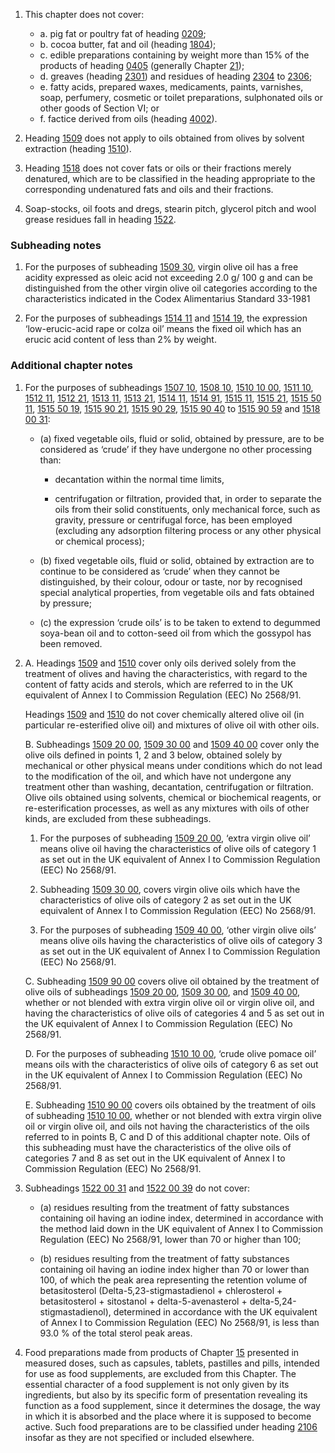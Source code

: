1. This chapter does not cover:

    - a. pig fat or poultry fat of heading [0209](/headings/0209);
    - b. cocoa butter, fat and oil (heading [1804](/headings/1804));
    - c. edible preparations containing by weight more than 15% of the products of heading [0405](/headings/0405) (generally Chapter [21](/chapters/21));
    - d. greaves (heading [2301](/headings/2301)) and residues of heading [2304](/headings/2304) to [2306](/headings/2306);
    - e. fatty acids, prepared waxes, medicaments, paints, varnishes, soap, perfumery, cosmetic or toilet preparations, sulphonated oils or other goods of Section VI; or
    - f. factice derived from oils (heading [4002](/headings/4002)).

2. Heading [1509](/headings/1509) does not apply to oils obtained from olives by solvent extraction (heading [1510](/headings/1510)).

3. Heading [1518](/headings/1518) does not cover fats or oils or their fractions merely denatured, which are to be classified in the heading appropriate to the corresponding undenatured fats and oils and their fractions.

4. Soap-stocks, oil foots and dregs, stearin pitch, glycerol pitch and wool grease residues fall in heading [1522](/headings/1522).

### Subheading notes

1. For the purposes of subheading [1509 30](/subheadings/1509300000-80), virgin olive oil has a free acidity expressed as oleic acid not exceeding 2.0 g/ 100 g and can be distinguished from the other virgin olive oil categories according to the characteristics indicated in the Codex Alimentarius Standard 33-1981 

2. For the purposes of subheadings [1514 11](/subheadings/1514110000-80) and [1514 19](/subheadings/1514190000-80), the expression ‘low-erucic-acid rape or colza oil’ means the fixed oil which has an erucic acid content of less than 2% by weight.

### Additional chapter notes

1. For the purposes of subheadings [1507 10](/subheadings/1507100000-80), [1508 10](/subheadings/1508100000-80), [1510 10 00](/commodities/1510100000), [1511 10](/subheadings/1511100000-80), [1512 11](/subheadings/1512110000-80), [1512 21](/subheadings/1512210000-80), [1513 11](/subheadings/1513110000-80), [1513 21](/subheadings/1513210000-80), [1514 11](/subheadings/1514110000-80), [1514 91](/subheadings/1514910000-80), [1515 11](/commodities/1515110000), [1515 21](/subheadings/1515210000-80), [1515 50 11](/commodities/1515501100), [1515 50 19](/commodities/1515501900), [1515 90 21](/commodities/1515902100), [1515 90 29](/commodities/1515902900), [1515 90 40](/commodities/1515904000) to [1515 90 59](/commodities/1515905900) and [1518 00 31](/commodities/1518003100):

   - (a) fixed vegetable oils, fluid or solid, obtained by pressure, are to be considered as ‘crude’ if they have undergone no other processing than:

     - decantation within the normal time limits,

     - centrifugation or filtration, provided that, in order to separate the oils from their solid constituents, only mechanical force, such as gravity, pressure or centrifugal force, has been employed (excluding any adsorption filtering process or any other physical or chemical process);

   - (b) fixed vegetable oils, fluid or solid, obtained by extraction are to continue to be considered as ‘crude’ when they cannot be distinguished, by their colour, odour or taste, nor by recognised special analytical properties, from vegetable oils and fats obtained by pressure;

   - (c) the expression ‘crude oils’ is to be taken to extend to degummed soya-bean oil and to cotton-seed oil from which the gossypol has been removed.

2. 
   A. Headings [1509](/headings/1509) and [1510](/headings/1510) cover only oils derived solely from the treatment of olives and having the characteristics, with regard to the content of fatty acids and sterols, which are referred to in the UK equivalent of Annex I to Commission Regulation (EEC) No 2568/91.

    Headings [1509](/headings/1509) and [1510](/headings/1510) do not cover chemically altered olive oil (in particular re-esterified olive oil) and mixtures of olive oil with other oils.

    B. Subheadings [1509 20 00](/subheadings/1509200000-80), [1509 30 00](/subheadings/1509300000-80) and [1509 40 00](/commodities/1509400000) cover only the olive oils defined in points 1, 2 and 3 below, obtained solely by mechanical or other physical means under conditions which do not lead to the modification of the oil, and which have not undergone any treatment other than washing, decantation, centrifugation or filtration. Olive oils obtained using solvents, chemical or biochemical reagents, or re-esterification processes, as well as any mixtures with oils of other kinds, are excluded from these subheadings.

      1. For the purposes of subheading [1509 20 00](/subheadings/1509200000-80), ‘extra virgin olive oil’ means olive oil having the characteristics of olive oils of category 1 as set out in the UK equivalent of Annex I to Commission Regulation (EEC) No 2568/91.

      2. Subheading [1509 30 00](/subheadings/1509300000-80), covers virgin olive oils which have the characteristics of olive oils of category 2 as set out in the UK equivalent of Annex I to Commission Regulation (EEC) No 2568/91.

      3. For the purposes of subheading [1509 40 00](/commodities/1509400000),  ‘other virgin olive oils’ means olive oils having the characteristics of olive oils of category 3 as set out in the UK equivalent of Annex I to Commission Regulation (EEC) No 2568/91.

    C. Subheading [1509 90 00](/subheadings/1509900000-80) covers olive oil obtained by the treatment of olive oils of subheadings [1509 20 00](/subheadings/1509200000-80), [1509 30 00](/subheadings/1509300000-80), and [1509 40 00](/commodities/1509400000), whether or not blended with extra virgin olive oil or virgin olive oil, and having the characteristics of olive oils of categories 4 and 5 as set out in the UK equivalent of Annex I to Commission Regulation (EEC) No 2568/91.

    D. For the purposes of subheading [1510 10 00](/commodities/1510100000), ‘crude olive pomace oil’ means oils with the characteristics of olive oils of category 6 as set out in the UK equivalent of Annex I to Commission Regulation (EEC) No 2568/91.

    E. Subheading [1510 90 00](/commodities/1510900000) covers oils obtained by the treatment of oils of subheading [1510 10 00](/commodities/1510100000), whether or not blended with extra virgin olive oil or virgin olive oil, and oils not having the characteristics of the oils referred to in points B, C and D of this additional chapter note. Oils of this subheading must have the characteristics of the olive oils of categories 7 and 8 as set out in the UK equivalent of Annex I to Commission Regulation (EEC) No 2568/91.

3. Subheadings [1522 00 31](/commodities/1522003100) and [1522 00 39](/commodities/1522003900) do not cover:

   - (a) residues resulting from the treatment of fatty substances containing oil having an iodine index, determined in accordance with the method laid down in the UK equivalent of Annex I to Commission Regulation (EEC) No 2568/91, lower than 70 or higher than 100;

   - (b) residues resulting from the treatment of fatty substances containing oil having an iodine index higher than 70 or lower than 100, of which the peak area representing the retention volume of betasitosterol (Delta-5,23-stigmastadienol + chlerosterol + betasitosterol + sitostanol + delta-5-avenasterol + delta-5,24-stigmastadienol), determined in accordance with the UK equivalent of Annex I to Commission Regulation (EEC) No 2568/91, is less than 93.0 % of the total sterol peak areas.

4. Food preparations made from products of Chapter [15](/chapters/15) presented in measured doses, such as capsules, tablets, pastilles and pills, intended for use as food supplements, are excluded from this Chapter. The essential character of a food supplement is not only given by its ingredients, but also by its specific form of presentation revealing its function as a food supplement, since it determines the dosage, the way in which it is absorbed and the place where it is supposed to become active. Such food preparations are to be classified under heading [2106](/headings/2106) insofar as they are not specified or included elsewhere.
